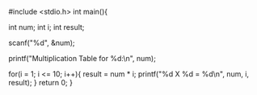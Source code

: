 #include <stdio.h>
int main(){
  
  int num;
  int i;
  int result;
  
  scanf("%d", &num);
  
  printf("Multiplication Table for %d:\n", num);
  
  
  for(i = 1; i <= 10; i++){
    result = num * i;
    printf("%d X %d = %d\n", num, i, result);
  }
  return 0;
}
